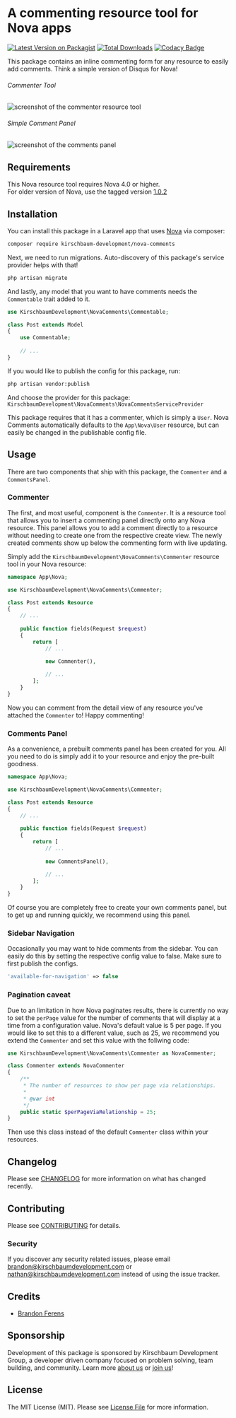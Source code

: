 # A commenting resource tool for Nova apps

[![Latest Version on Packagist](https://img.shields.io/packagist/v/kirschbaum-development/nova-comments.svg)](https://packagist.org/packages/kirschbaum-development/nova-comments)
[![Total Downloads](https://img.shields.io/packagist/dt/kirschbaum-development/nova-comments.svg)](https://packagist.org/packages/kirschbaum-development/nova-comments)
[![Codacy Badge](https://api.codacy.com/project/badge/Grade/d3cc58ebefe2480da123f95d43ce1fcc)](https://app.codacy.com/app/Kirschbaum/nova-comments?utm_source=github.com&utm_medium=referral&utm_content=kirschbaum-development/nova-comments&utm_campaign=Badge_Grade_Dashboard)

This package contains an inline commenting form for any resource to easily add comments. Think a simple version of Disqus for Nova!

###### Commenter Tool
![screenshot of the commenter resource tool](https://raw.githubusercontent.com/kirschbaum-development/nova-comments/master/screenshots/commenter.png)

###### Simple Comment Panel
![screenshot of the comments panel](https://raw.githubusercontent.com/kirschbaum-development/nova-comments/master/screenshots/comments-panel.png)

## Requirements

This Nova resource tool requires Nova 4.0 or higher.  
For older version of Nova, use the tagged version [1.0.2](https://github.com/kirschbaum-development/nova-comments/releases/tag/1.0.2)

## Installation

You can install this package in a Laravel app that uses [Nova](https://nova.laravel.com) via composer:

```bash
composer require kirschbaum-development/nova-comments
```

Next, we need to run migrations. Auto-discovery of this package's service provider helps with that!

```bash
php artisan migrate
```

And lastly, any model that you want to have comments needs the `Commentable` trait added to it.

```php
use KirschbaumDevelopment\NovaComments\Commentable;

class Post extends Model
{
    use Commentable;
    
    // ...
}
```

If you would like to publish the config for this package, run:

```bash
php artisan vendor:publish
```
And choose the provider for this package: `KirschbaumDevelopment\NovaComments\NovaCommentsServiceProvider`

This package requires that it has a commenter, which is simply a `User`. Nova Comments automatically defaults to the `App\Nova\User` resource, but can easily be changed in the publishable config file.

## Usage

There are two components that ship with this package, the `Commenter` and a `CommentsPanel`.

### Commenter

The first, and most useful, component is the `Commenter`. It is a resource tool that allows you to insert a commenting panel directly onto any Nova resource. This panel allows you to add a comment directly to a resource without needing to create one from the respective create view. The newly created comments show up below the commenting form with live updating.

Simply add the `KirschbaumDevelopment\NovaComments\Commenter` resource tool in your Nova resource:

```php
namespace App\Nova;

use KirschbaumDevelopment\NovaComments\Commenter;

class Post extends Resource
{
    // ...
    
    public function fields(Request $request)
    {
        return [
            // ...
            
            new Commenter(),

            // ...
        ];
    }
}
```

Now you can comment from the detail view of any resource you've attached the `Commenter` to! Happy commenting!

### Comments Panel

As a convenience, a prebuilt comments panel has been created for you. All you need to do is simply add it to your resource and enjoy the pre-built goodness.

```php
namespace App\Nova;

use KirschbaumDevelopment\NovaComments\Commenter;

class Post extends Resource
{
    // ...
    
    public function fields(Request $request)
    {
        return [
            // ...
            
            new CommentsPanel(),

            // ...
        ];
    }
}
```

Of course you are completely free to create your own comments panel, but to get up and running quickly, we recommend using this panel.

### Sidebar Navigation

Occasionally you may want to hide comments from the sidebar. You can easily do this by setting the respective config value to false. Make sure to first publish the configs.

```php
'available-for-navigation' => false
```

### Pagination caveat

Due to an limitation in how Nova paginates results, there is currently no way to set the `perPage` value for the number of comments that will display at a time from a configuration value. Nova's default value is 5 per page. If you would like to set this to a different value, such as 25, we recommend you extend the `Commenter` and set this value with the follwing code:

```php
use KirschbaumDevelopment\NovaComments\Commenter as NovaCommenter;

class Commenter extends NovaCommenter
{
    /**
     * The number of resources to show per page via relationships.
     *
     * @var int
     */
    public static $perPageViaRelationship = 25;
}
```

Then use this class instead of the default `Commenter` class within your resources.

## Changelog

Please see [CHANGELOG](CHANGELOG.md) for more information on what has changed recently.

## Contributing

Please see [CONTRIBUTING](CONTRIBUTING.md) for details.

### Security

If you discover any security related issues, please email brandon@kirschbaumdevelopment.com or nathan@kirschbaumdevelopment.com instead of using the issue tracker.

## Credits

- [Brandon Ferens](https://github.com/brandonferens)

## Sponsorship

Development of this package is sponsored by Kirschbaum Development Group, a developer driven company focused on problem solving, team building, and community. Learn more [about us](https://kirschbaumdevelopment.com) or [join us](https://careers.kirschbaumdevelopment.com)!

## License

The MIT License (MIT). Please see [License File](LICENSE.md) for more information.
